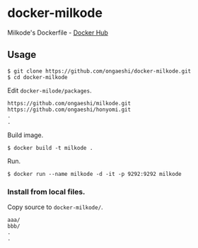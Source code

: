 # docker-milkode
Milkode's Dockerfile - [Docker Hub](https://hub.docker.com/r/ongaeshi/milkode/)

## Usage

```
$ git clone https://github.com/ongaeshi/docker-milkode.git
$ cd docker-milkode
```

Edit `docker-milode/packages`.

```:packages
https://github.com/ongaeshi/milkode.git
https://github.com/ongaeshi/honyomi.git
.
.
```

Build image.

```
$ docker build -t milkode .
```

Run.

```
$ docker run --name milkode -d -it -p 9292:9292 milkode
```

### Install from local files.

Copy source to `docker-milkode/`.

```:packages
aaa/
bbb/
.
.
```

